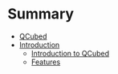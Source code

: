 # Summary

* [QCubed](README.md)
* [Introduction](Introduction/README.md)
   * [Introduction to QCubed](Introduction/introduction_to_qcubed.md)
   * [Features](Introduction/features.md)


